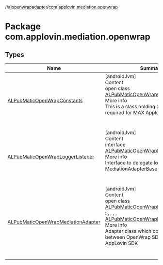 //[alopenwrapadapter](../../index.md)/[com.applovin.mediation.openwrap](index.md)



# Package com.applovin.mediation.openwrap  


## Types  
  
|  Name |  Summary | 
|---|---|
| <a name="com.applovin.mediation.openwrap/ALPubMaticOpenWrapConstants///PointingToDeclaration/"></a>[ALPubMaticOpenWrapConstants](-a-l-pub-matic-open-wrap-constants/index.md)| <a name="com.applovin.mediation.openwrap/ALPubMaticOpenWrapConstants///PointingToDeclaration/"></a>[androidJvm]  <br>Content  <br>open class [ALPubMaticOpenWrapConstants](-a-l-pub-matic-open-wrap-constants/index.md)  <br>More info  <br>This is a class holding all the constants required for MAX Applovin adapter  <br><br><br>|
| <a name="com.applovin.mediation.openwrap/ALPubMaticOpenWrapLoggerListener///PointingToDeclaration/"></a>[ALPubMaticOpenWrapLoggerListener](-a-l-pub-matic-open-wrap-logger-listener/index.md)| <a name="com.applovin.mediation.openwrap/ALPubMaticOpenWrapLoggerListener///PointingToDeclaration/"></a>[androidJvm]  <br>Content  <br>interface [ALPubMaticOpenWrapLoggerListener](-a-l-pub-matic-open-wrap-logger-listener/index.md)  <br>More info  <br>Interface to delegate log to MediationAdapterBase  <br><br><br>|
| <a name="com.applovin.mediation.openwrap/ALPubMaticOpenWrapMediationAdapter///PointingToDeclaration/"></a>[ALPubMaticOpenWrapMediationAdapter](-a-l-pub-matic-open-wrap-mediation-adapter/index.md)| <a name="com.applovin.mediation.openwrap/ALPubMaticOpenWrapMediationAdapter///PointingToDeclaration/"></a>[androidJvm]  <br>Content  <br>open class [ALPubMaticOpenWrapMediationAdapter](-a-l-pub-matic-open-wrap-mediation-adapter/index.md) : , , , , [ALPubMaticOpenWrapLoggerListener](-a-l-pub-matic-open-wrap-logger-listener/index.md)  <br>More info  <br>Adapter class which communicates between OpenWrap SDK and MAX AppLovin SDK  <br><br><br>|

